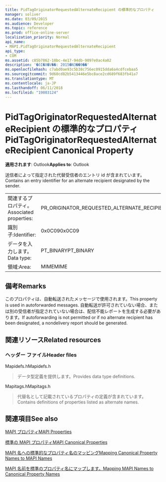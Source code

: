 ```yaml
---
title: PidTagOriginatorRequestedAlternateRecipient の標準的なプロパティ
manager: soliver
ms.date: 03/09/2015
ms.audience: Developer
ms.topic: reference
ms.prod: office-online-server
localization_priority: Normal
api_name:
- MAPI.PidTagOriginatorRequestedAlternateRecipient
api_type:
- COM
ms.assetid: c85b7862-18bc-4e17-94db-9097e0ac4a02
description: '�ŏI�X�V��: 2015�N3��9��'
ms.openlocfilehash: c7abd0ae93c5b38c756ec0915dda6a4cdfcebaa5
ms.sourcegitcommit: 9d60cd82b5413446e5bc8ace2cd689f683fb41a7
ms.translationtype: MT
ms.contentlocale: ja-JP
ms.lasthandoff: 06/11/2018
ms.locfileid: "19803124"
---
```

# <a name="pidtagoriginatorrequestedalternaterecipient-canonical-property"></a><span data-ttu-id="f1472-103">PidTagOriginatorRequestedAlternateRecipient の標準的なプロパティ</span><span class="sxs-lookup"><span data-stu-id="f1472-103">PidTagOriginatorRequestedAlternateRecipient Canonical Property</span></span>

  
  
<span data-ttu-id="f1472-104">**適用されます**: Outlook</span><span class="sxs-lookup"><span data-stu-id="f1472-104">**Applies to**: Outlook</span></span> 
  
<span data-ttu-id="f1472-105">送信者によって指定された代替受信者のエントリ id が含まれています。</span><span class="sxs-lookup"><span data-stu-id="f1472-105">Contains an entry identifier for an alternate recipient designated by the sender.</span></span>
  
|||
|:-----|:-----|
|<span data-ttu-id="f1472-106">関連するプロパティ。</span><span class="sxs-lookup"><span data-stu-id="f1472-106">Associated properties:</span></span>  <br/> |<span data-ttu-id="f1472-107">PR_ORIGINATOR_REQUESTED_ALTERNATE_RECIPIENT</span><span class="sxs-lookup"><span data-stu-id="f1472-107">PR_ORIGINATOR_REQUESTED_ALTERNATE_RECIPIENT</span></span>  <br/> |
|<span data-ttu-id="f1472-108">識別子:</span><span class="sxs-lookup"><span data-stu-id="f1472-108">Identifier:</span></span>  <br/> |<span data-ttu-id="f1472-109">0x0C09</span><span class="sxs-lookup"><span data-stu-id="f1472-109">0x0C09</span></span>  <br/> |
|<span data-ttu-id="f1472-110">データを入力します。</span><span class="sxs-lookup"><span data-stu-id="f1472-110">Data type:</span></span>  <br/> |<span data-ttu-id="f1472-111">PT_BINARY</span><span class="sxs-lookup"><span data-stu-id="f1472-111">PT_BINARY</span></span>  <br/> |
|<span data-ttu-id="f1472-112">領域:</span><span class="sxs-lookup"><span data-stu-id="f1472-112">Area:</span></span>  <br/> |<span data-ttu-id="f1472-113">MIME</span><span class="sxs-lookup"><span data-stu-id="f1472-113">MIME</span></span>  <br/> |
   
## <a name="remarks"></a><span data-ttu-id="f1472-114">備考</span><span class="sxs-lookup"><span data-stu-id="f1472-114">Remarks</span></span>

<span data-ttu-id="f1472-115">このプロパティは、自動転送されたメッセージで使用されます。</span><span class="sxs-lookup"><span data-stu-id="f1472-115">This property is used in autoforwarded messages.</span></span> <span data-ttu-id="f1472-116">自動転送が許可されていない場合、または別の受信者が指定されていない場合は、配信不能レポートを生成する必要があります。</span><span class="sxs-lookup"><span data-stu-id="f1472-116">If autoforwarding is not permitted or if no alternate recipient has been designated, a nondelivery report should be generated.</span></span>
  
## <a name="related-resources"></a><span data-ttu-id="f1472-117">関連リソース</span><span class="sxs-lookup"><span data-stu-id="f1472-117">Related resources</span></span>

### <a name="header-files"></a><span data-ttu-id="f1472-118">ヘッダー ファイル</span><span class="sxs-lookup"><span data-stu-id="f1472-118">Header files</span></span>

<span data-ttu-id="f1472-119">Mapidefs.h</span><span class="sxs-lookup"><span data-stu-id="f1472-119">Mapidefs.h</span></span>
  
> <span data-ttu-id="f1472-120">データ型定義を提供します。</span><span class="sxs-lookup"><span data-stu-id="f1472-120">Provides data type definitions.</span></span>
    
<span data-ttu-id="f1472-121">Mapitags.h</span><span class="sxs-lookup"><span data-stu-id="f1472-121">Mapitags.h</span></span>
  
> <span data-ttu-id="f1472-122">代替名として記載されているプロパティの定義が含まれています。</span><span class="sxs-lookup"><span data-stu-id="f1472-122">Contains definitions of properties listed as alternate names.</span></span>
    
## <a name="see-also"></a><span data-ttu-id="f1472-123">関連項目</span><span class="sxs-lookup"><span data-stu-id="f1472-123">See also</span></span>



[<span data-ttu-id="f1472-124">MAPI プロパティ</span><span class="sxs-lookup"><span data-stu-id="f1472-124">MAPI Properties</span></span>](mapi-properties.md)
  
[<span data-ttu-id="f1472-125">標準の MAPI プロパティ</span><span class="sxs-lookup"><span data-stu-id="f1472-125">MAPI Canonical Properties</span></span>](mapi-canonical-properties.md)
  
[<span data-ttu-id="f1472-126">MAPI 名への標準的なプロパティ名のマッピング</span><span class="sxs-lookup"><span data-stu-id="f1472-126">Mapping Canonical Property Names to MAPI Names</span></span>](mapping-canonical-property-names-to-mapi-names.md)
  
[<span data-ttu-id="f1472-127">MAPI 名前を標準のプロパティ名にマップします。</span><span class="sxs-lookup"><span data-stu-id="f1472-127">Mapping MAPI Names to Canonical Property Names</span></span>](mapping-mapi-names-to-canonical-property-names.md)

